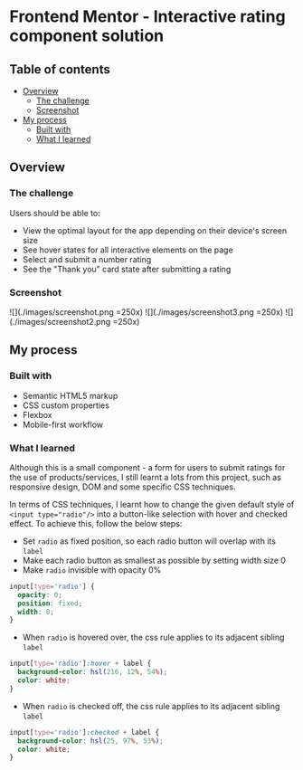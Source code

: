 # Frontend Mentor - Interactive rating component solution

## Table of contents

- [Overview](#overview)
  - [The challenge](#the-challenge)
  - [Screenshot](#screenshot)
- [My process](#my-process)
  - [Built with](#built-with)
  - [What I learned](#what-i-learned)

## Overview

### The challenge

Users should be able to:

- View the optimal layout for the app depending on their device's screen size
- See hover states for all interactive elements on the page
- Select and submit a number rating
- See the "Thank you" card state after submitting a rating

### Screenshot

![](./images/screenshot.png =250x) ![](./images/screenshot3.png =250x) ![](./images/screenshot2.png =250x)

## My process

### Built with

- Semantic HTML5 markup
- CSS custom properties
- Flexbox
- Mobile-first workflow

### What I learned

Although this is a small component - a form for users to submit ratings for the use of products/services, I still learnt a lots from this project, such as responsive design, DOM and some specific CSS techniques.

In terms of CSS techniques, I learnt how to change the given default style of `<input type="radio"/>` into a button-like selection with hover and checked effect. To achieve this, follow the below steps:

- Set `radio` as fixed position, so each radio button will overlap with its `label`
- Make each radio button as smallest as possible by setting width size 0
- Make `radio` invisible with opacity 0%

```css
input[type='radio'] {
  opacity: 0;
  position: fixed;
  width: 0;
}
```

- When `radio` is hovered over, the css rule applies to its adjacent sibling `label`

```css
input[type='radio']:hover + label {
  background-color: hsl(216, 12%, 54%);
  color: white;
}
```

- When `radio` is checked off, the css rule applies to its adjacent sibling `label`

```css
input[type='radio']:checked + label {
  background-color: hsl(25, 97%, 53%);
  color: white;
}
```
